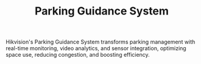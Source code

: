 ---
id: 7
title:  "Parking Guidance System"
body:   "Hikvision's Parking Guidance System transforms parking management with real-time monitoring, video analytics, and sensor integration, optimizing space use, reducing congestion, and boosting efficiency."
name: "Parking Guidance"
---
